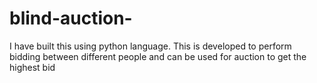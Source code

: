 # blind-auction-
I have built this using python language.
This is developed to perform bidding between different people and can be used for  auction to get the highest bid
